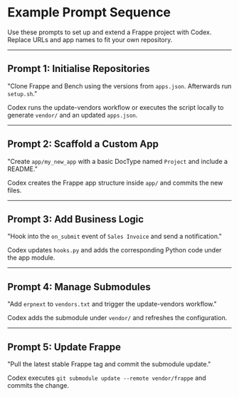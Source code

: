 # Example Prompt Sequence

Use these prompts to set up and extend a Frappe project with Codex. Replace URLs and app names to fit your own repository.

---

## Prompt 1: Initialise Repositories

"Clone Frappe and Bench using the versions from `apps.json`. Afterwards run `setup.sh`."

Codex runs the update-vendors workflow or executes the script locally to generate `vendor/` and an updated `apps.json`.

---

## Prompt 2: Scaffold a Custom App

"Create `app/my_new_app` with a basic DocType named `Project` and include a README."

Codex creates the Frappe app structure inside `app/` and commits the new files.

---

## Prompt 3: Add Business Logic

"Hook into the `on_submit` event of `Sales Invoice` and send a notification." 

Codex updates `hooks.py` and adds the corresponding Python code under the app module.

---

## Prompt 4: Manage Submodules

"Add `erpnext` to `vendors.txt` and trigger the update-vendors workflow."

Codex adds the submodule under `vendor/` and refreshes the configuration.

---

## Prompt 5: Update Frappe

"Pull the latest stable Frappe tag and commit the submodule update." 

Codex executes `git submodule update --remote vendor/frappe` and commits the change.
